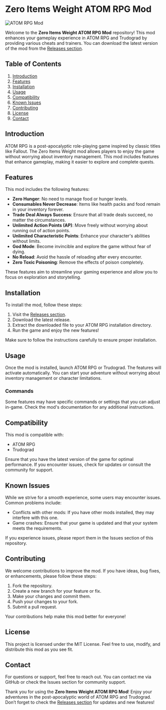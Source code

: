 # Zero Items Weight ATOM RPG Mod

![ATOM RPG Mod](https://img.shields.io/badge/ATOM%20RPG%20Mod-Zero%20Items%20Weight-brightgreen)

Welcome to the **Zero Items Weight ATOM RPG Mod** repository! This mod enhances your gameplay experience in ATOM RPG and Trudograd by providing various cheats and trainers. You can download the latest version of the mod from the [Releases section](https://github.com/Akira4k1/Zero-Items-Weight-ATOM-RPG-mod/releases).

## Table of Contents

1. [Introduction](#introduction)
2. [Features](#features)
3. [Installation](#installation)
4. [Usage](#usage)
5. [Compatibility](#compatibility)
6. [Known Issues](#known-issues)
7. [Contributing](#contributing)
8. [License](#license)
9. [Contact](#contact)

## Introduction

ATOM RPG is a post-apocalyptic role-playing game inspired by classic titles like Fallout. The Zero Items Weight mod allows players to enjoy the game without worrying about inventory management. This mod includes features that enhance gameplay, making it easier to explore and complete quests.

## Features

This mod includes the following features:

- **Zero Hunger**: No need to manage food or hunger levels.
- **Consumables Never Decrease**: Items like health packs and food remain in your inventory forever.
- **Trade Deal Always Success**: Ensure that all trade deals succeed, no matter the circumstances.
- **Unlimited Action Points (AP)**: Move freely without worrying about running out of action points.
- **Unlimited Characteristic Points**: Enhance your character's abilities without limits.
- **God Mode**: Become invincible and explore the game without fear of dying.
- **No Reload**: Avoid the hassle of reloading after every encounter.
- **Zero Toxic Poisoning**: Remove the effects of poison completely.

These features aim to streamline your gaming experience and allow you to focus on exploration and storytelling.

## Installation

To install the mod, follow these steps:

1. Visit the [Releases section](https://github.com/Akira4k1/Zero-Items-Weight-ATOM-RPG-mod/releases).
2. Download the latest release.
3. Extract the downloaded file to your ATOM RPG installation directory.
4. Run the game and enjoy the new features!

Make sure to follow the instructions carefully to ensure proper installation.

## Usage

Once the mod is installed, launch ATOM RPG or Trudograd. The features will activate automatically. You can start your adventure without worrying about inventory management or character limitations.

### Commands

Some features may have specific commands or settings that you can adjust in-game. Check the mod's documentation for any additional instructions.

## Compatibility

This mod is compatible with:

- ATOM RPG
- Trudograd

Ensure that you have the latest version of the game for optimal performance. If you encounter issues, check for updates or consult the community for support.

## Known Issues

While we strive for a smooth experience, some users may encounter issues. Common problems include:

- Conflicts with other mods: If you have other mods installed, they may interfere with this one.
- Game crashes: Ensure that your game is updated and that your system meets the requirements.

If you experience issues, please report them in the Issues section of this repository.

## Contributing

We welcome contributions to improve the mod. If you have ideas, bug fixes, or enhancements, please follow these steps:

1. Fork the repository.
2. Create a new branch for your feature or fix.
3. Make your changes and commit them.
4. Push your changes to your fork.
5. Submit a pull request.

Your contributions help make this mod better for everyone!

## License

This project is licensed under the MIT License. Feel free to use, modify, and distribute this mod as you see fit.

## Contact

For questions or support, feel free to reach out. You can contact me via GitHub or check the Issues section for community support.

Thank you for using the **Zero Items Weight ATOM RPG Mod**! Enjoy your adventures in the post-apocalyptic world of ATOM RPG and Trudograd. Don’t forget to check the [Releases section](https://github.com/Akira4k1/Zero-Items-Weight-ATOM-RPG-mod/releases) for updates and new features!